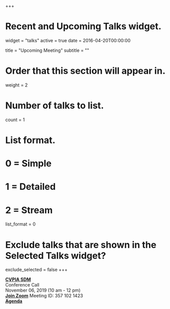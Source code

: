 +++
# Recent and Upcoming Talks widget.
widget = "talks"
active = true
date = 2016-04-20T00:00:00

title = "Upcoming Meeting"
subtitle = ""

# Order that this section will appear in.
weight = 2

# Number of talks to list.
count = 1

# List format.
#   0 = Simple
#   1 = Detailed
#   2 = Stream
list_format = 0

# Exclude talks that are shown in the Selected Talks widget?
exclude_selected = false
+++

**[CVPIA SDM](http://cvpia.scienceintegrationteam.com/meetings/)**     
Conference Call    
November 06, 2019 (10 am - 12 pm)   
**[Join Zoom](https://oregonstate.zoom.us/j/3571021423    )**
Meeting ID: 357 102 1423  
**[Agenda](http://cvpia.scienceintegrationteam.com/meetings/#agenda )** 
